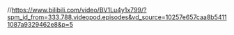 //https://www.bilibili.com/video/BV1Lu4y1x799/?spm_id_from=333.788.videopod.episodes&vd_source=10257e657caa8b54111087a9329462e8&p=5
